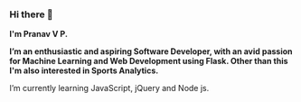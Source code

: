 ### Hi there 👋
**I'm Pranav V P.**

**I’m an enthusiastic and aspiring Software Developer, with an avid passion for Machine Learning and Web Development using Flask. Other than this I'm also interested in Sports Analytics.**

I’m currently learning JavaScript, jQuery and Node js. 



<!--
**pranavvp10/pranavvp10** is a ✨ _special_ ✨ repository because its `README.md` (this file) appears on your GitHub profile.

Here are some ideas to get you started:

- 🔭 I’m currently working on ...
- 🌱 I’m currently learning ...
- 👯 I’m looking to collaborate on ...
- 🤔 I’m looking for help with ...
- 💬 Ask me about ...
- 📫 How to reach me: ...
- 😄 Pronouns: ...
- ⚡ Fun fact: ...
-->

